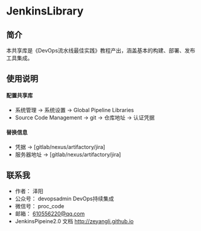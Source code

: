 # JenkinsLibrary



## 简介

本共享库是《DevOps流水线最佳实践》教程产出，涵盖基本的构建、部署、发布工具集成。





## 使用说明
#### 配置共享库
- 系统管理 -> 系统设置 -> Global Pipeline Libraries 
- Source Code Management -> git -> 仓库地址 -> 认证凭据

#### 替换信息
- 凭据 -> [gitlab/nexus/artifactory/jira]
- 服务器地址 -> [gitlab/nexus/artifactory/jira]
    




## 联系我
- 作者： 泽阳
- 公众号： devopsadmin   DevOps持续集成
- 微信号： proc_code
- 邮箱： 610556220@qq.com
- JenkinsPipeine2.0 文档 http://zeyangli.github.io
